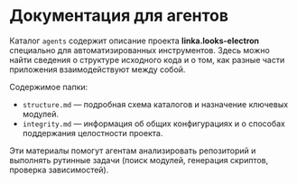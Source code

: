# Документация для агентов

Каталог `agents` содержит описание проекта **linka.looks-electron** специально для автоматизированных инструментов.
Здесь можно найти сведения о структуре исходного кода и о том, как разные части приложения взаимодействуют между собой.

Содержимое папки:

- `structure.md` — подробная схема каталогов и назначение ключевых модулей.
- `integrity.md` — информация об общих конфигурациях и о способах поддержания целостности проекта.

Эти материалы помогут агентам анализировать репозиторий и выполнять рутинные задачи (поиск модулей, генерация скриптов, проверка зависимостей).

